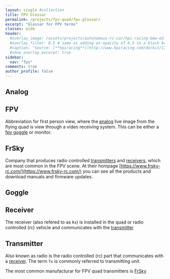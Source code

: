 ```yaml
---
layout: single #collection
title: FPV Glossar
permalink: /projects/fpv-quad/fpv-glossar/
excerpt: "Glossar for FPV terms"
classes: wide
header:
  #overlay_image: /assets/projects/autonomous-rc-car/hpi-racing-bmw-m3.png
  #overlay_filter: 0.5 # same as adding an opacity of 0.5 to a black background
  #caption: "Source: [**hpiracing**](http://www.hpiracing.com/de/kit/114343)"
  #show_overlay_excerpt: true
sidebar:
  nav: "fpv"
comments: true
author_profile: false
---
```


## Analog

## FPV

Abbreviation for first person view, where the [analog](/projects/fpv-quad/fpv-glossar/#analog) live image from the flying quad is view through a video receiving system. This can be either a [fpv goggle](/projects/fpv-quad/fpv-glossar/#goggle) or monitor.

## FrSky

Company that produces radio controlled [transmitters](/projects/fpv-quad/fpv-glossar/#transmitter) and [receivers](/projects/fpv-quad/fpv-glossar/#receivers), which are most common in the FPV scene. At their hompage [https://www.frsky-rc.com/](https://www.frsky-rc.com/) you can see all the products and download manuals and firmware updates. 

## Goggle


## Receiver

The receiver (also refered to as `Rx`) is installed in the quad or radio controlled (rc) vehicle and communicates with the [transmitter](/projects/fpv-quad/fpv-glossar/#transmitter)


## Transmitter

Also known as radio is the radio controlled (rc) part that communicates with a [receiver](/projects/fpv-quad/fpv-glossar/#receiver). The term `Tx` is commonly referred to transmitting unit.

The most common manufacturar for FPV quad transmitters is [FrSky](/projects/fpv-quad/fpv-glossar/#frsky)
